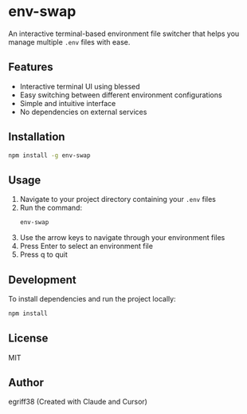 # env-swap

An interactive terminal-based environment file switcher that helps you manage multiple `.env` files with ease.

## Features

- Interactive terminal UI using blessed
- Easy switching between different environment configurations
- Simple and intuitive interface
- No dependencies on external services

## Installation

```bash
npm install -g env-swap
```

## Usage

1. Navigate to your project directory containing your `.env` files
2. Run the command:
   ```bash
   env-swap
   ```
3. Use the arrow keys to navigate through your environment files
4. Press Enter to select an environment file
5. Press q to quit

## Development

To install dependencies and run the project locally:

```bash
npm install
```

## License

MIT

## Author

egriff38 (Created with Claude and Cursor)
